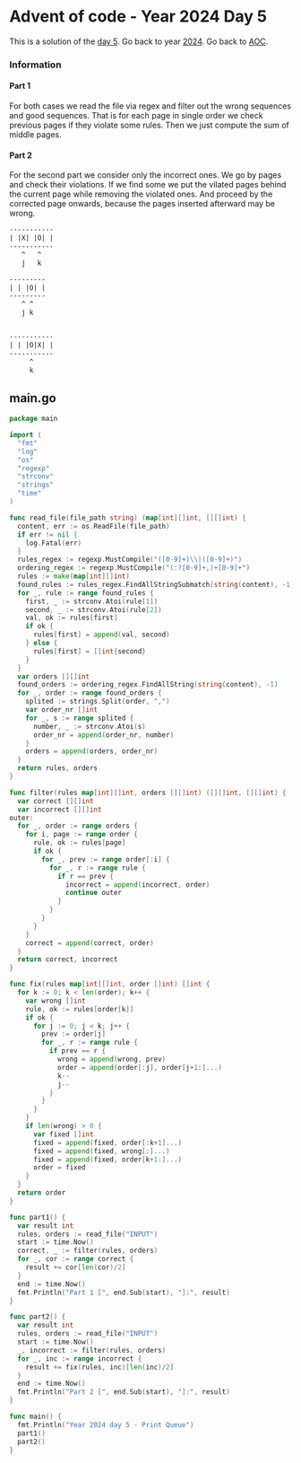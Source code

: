 # Advent of code - Year 2024 Day 5

This is a solution of the [day 5](https://adventofcode.com/2024/day/5). Go back to year [2024](2024.md). Go back to [AOC](../adventofcode.md).

### Information

#### Part 1

For both cases we read the file via regex and filter out the wrong sequences and good sequences. That is for each page in single order we check previous pages if they violate some rules. Then we just compute the sum of middle pages.

#### Part 2

For the second part we consider only the incorrect ones. We go by pages and check their violations. If we find some we put the vilated pages behind the current page while removing the violated ones. And proceed by the corrected page onwards, because the pages inserted afterward may be wrong.


```txt
-----------
| |X| |O| |
-----------
   ^   ^
   j   k

---------
| | |O| |
---------
   ^ ^
   j k


-----------
| | |O|X| |
-----------
	 ^
	 k
```

## main.go

```go
package main

import (
  "fmt"
  "log"
  "os"
  "regexp"
  "strconv"
  "strings"
  "time"
)

func read_file(file_path string) (map[int][]int, [][]int) {
  content, err := os.ReadFile(file_path)
  if err != nil {
    log.Fatal(err)
  }
  rules_regex := regexp.MustCompile("([0-9]+)\\|([0-9]+)")
  ordering_regex := regexp.MustCompile("(:?[0-9]+,)+[0-9]+")
  rules := make(map[int][]int)
  found_rules := rules_regex.FindAllStringSubmatch(string(content), -1)
  for _, rule := range found_rules {
    first, _ := strconv.Atoi(rule[1])
    second, _ := strconv.Atoi(rule[2])
    val, ok := rules[first]
    if ok {
      rules[first] = append(val, second)
    } else {
      rules[first] = []int{second}
    }
  }
  var orders [][]int
  found_orders := ordering_regex.FindAllString(string(content), -1)
  for _, order := range found_orders {
    splited := strings.Split(order, ",")
    var order_nr []int
    for _, s := range splited {
      number, _ := strconv.Atoi(s)
      order_nr = append(order_nr, number)
    }
    orders = append(orders, order_nr)
  }
  return rules, orders
}

func filter(rules map[int][]int, orders [][]int) ([][]int, [][]int) {
  var correct [][]int
  var incorrect [][]int
outer:
  for _, order := range orders {
    for i, page := range order {
      rule, ok := rules[page]
      if ok {
        for _, prev := range order[:i] {
          for _, r := range rule {
            if r == prev {
              incorrect = append(incorrect, order)
              continue outer
            }
          }
        }
      }
    }
    correct = append(correct, order)
  }
  return correct, incorrect
}

func fix(rules map[int][]int, order []int) []int {
  for k := 0; k < len(order); k++ {
    var wrong []int
    rule, ok := rules[order[k]]
    if ok {
      for j := 0; j < k; j++ {
        prev := order[j]
        for _, r := range rule {
          if prev == r {
            wrong = append(wrong, prev)
            order = append(order[:j], order[j+1:]...)
            k--
            j--
          }
        }
      }
    }
    if len(wrong) > 0 {
      var fixed []int
      fixed = append(fixed, order[:k+1]...)
      fixed = append(fixed, wrong[:]...)
      fixed = append(fixed, order[k+1:]...)
      order = fixed
    }
  }
  return order
}

func part1() {
  var result int
  rules, orders := read_file("INPUT")
  start := time.Now()
  correct, _ := filter(rules, orders)
  for _, cor := range correct {
    result += cor[len(cor)/2]
  }
  end := time.Now()
  fmt.Println("Part 1 [", end.Sub(start), "]:", result)
}

func part2() {
  var result int
  rules, orders := read_file("INPUT")
  start := time.Now()
  _, incorrect := filter(rules, orders)
  for _, inc := range incorrect {
    result += fix(rules, inc)[len(inc)/2]
  }
  end := time.Now()
  fmt.Println("Part 2 [", end.Sub(start), "]:", result)
}

func main() {
  fmt.Println("Year 2024 day 5 - Print Queue")
  part1()
  part2()
}
```

